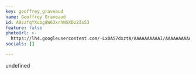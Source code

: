 ```yaml
---
key: geoffrey_graveaud
name: Geoffrey Graveaud
id: A9zzfqYXubg8W63xrhWSXDz2Is53
feature: false
photoUrl: >-
  https://lh4.googleusercontent.com/-LxOA57dxztA/AAAAAAAAAAI/AAAAAAAAAAc/55NLnQsyoCs/photo.jpg
socials: []

---
```


undefined

